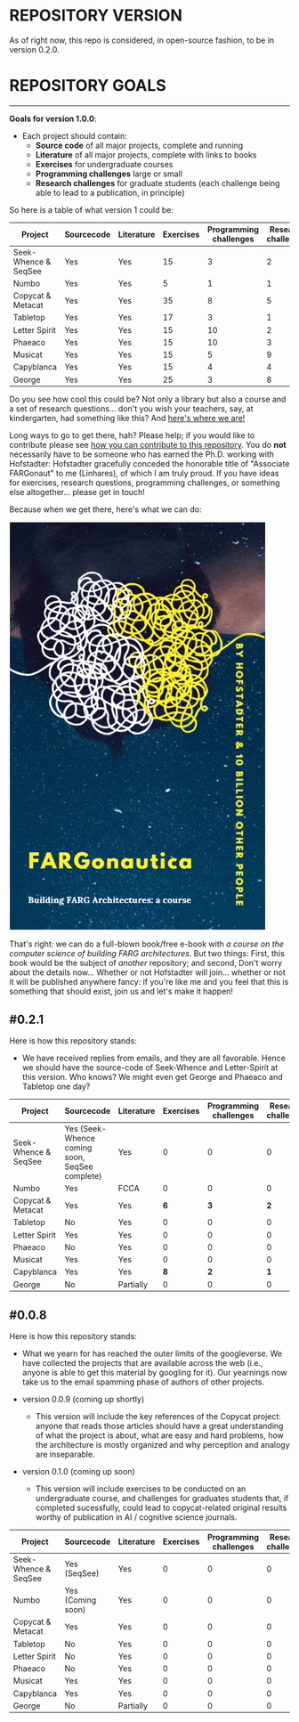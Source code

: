 # REPOSITORY VERSION

As of right now, this repo is considered, in open-source fashion, to be in version 0.2.0.


# REPOSITORY GOALS
---

**Goals for version 1.0.0**:
- Each project should contain:
    - **Source code** of all major projects, complete and running
    - **Literature** of all major projects, complete with links to books
    - **Exercises** for undergraduate courses
    - **Programming challenges** large or small
    - **Research challenges** for graduate students (each challenge being able to lead to a publication, in principle)

So here is a table of what version 1 could be:

| Project | Sourcecode | Literature | Exercises | Programming challenges | Research challenges |
|---------| --------- | ----------| ----------|  ----------| ----------|
| Seek-Whence & SeqSee | Yes | Yes | 15 | 3 | 2 |
| Numbo | Yes | Yes | 5 | 1 | 1 |
| Copycat & Metacat | Yes | Yes | 35 | 8 | 5 |
| Tabletop | Yes | Yes | 17 | 3 | 1 |
| Letter Spirit | Yes | Yes | 15 | 10 | 2 |
| Phaeaco | Yes | Yes | 15 | 10 | 3 |
| Musicat | Yes | Yes | 15 | 5 | 9 |
| Capyblanca | Yes | Yes | 15 | 4 | 4 |
| George | Yes | Yes | 25 | 3 | 8 |


Do you see how cool this could be?  Not only a library but also a course and a set of research questions... don't you wish your teachers, say, at kindergarten, had something like this?  And [here's where we are!](repo-version.md)

Long ways to go to get there, hah?  Please help; if you would like to contribute please see [how you can contribute to this repository](how-to-contribute.md). You do **not** necessarily have to be someone who has earned the Ph.D. working with Hofstadter:  Hofstadter
gracefully conceded the honorable title of "Associate FARGonaut" to me (Linhares), of which I am truly proud.  If you have ideas for
exercises, research questions, programming challenges, or something else altogether... please get in touch!  

Because when we get there, here's what we can do:

![Fargonautica-book](FARGonautica-a-course-saved-image-canva.png)

That's right: we can do a full-blown book/free e-book with *a course on the computer science of building FARG architectures*.  But two things:  First, this book would be the subject of *another* repository; and second, Don't worry about the details now... Whether or not Hofstadter will join... whether or not it will be published anywhere fancy: if you're like me and you feel that this is something that should exist, join us and let's make it happen!  

#0.2.1
---
Here is how this repository stands:

- We have received replies from emails, and they are all favorable.  Hence we should have the source-code of Seek-Whence and Letter-Spirit at this version.  Who knows?  We might even get George and Phaeaco and Tabletop one day?   


| Project | Sourcecode | Literature | Exercises | Programming challenges | Research challenges |
|---------| --------- | ----------| ----------|  ----------| ----------|
| Seek-Whence & SeqSee | Yes (Seek-Whence coming soon, SeqSee complete) | Yes | 0 | 0 | 0 |
| Numbo | Yes | FCCA | 0 | 0 | 0 |
| Copycat & Metacat | Yes | Yes | **6** | **3** | **2** |
| Tabletop | No | Yes | 0 | 0 | 0 |
| Letter Spirit | Yes | Yes | 0 | 0 | 0 |
| Phaeaco | No | Yes | 0 | 0 | 0 |
| Musicat | Yes | Yes | 0 | 0 | 0 |
| Capyblanca | Yes | Yes | **8** | **2** | **1** |
| George | No | Partially | 0 | 0 | 0 |



#0.0.8
---
Here is how this repository stands:

- What we yearn for has reached the outer limits of the googleverse.  We have collected the projects that are available across the web (i.e., anyone is able to get this material by googling for it). Our yearnings now take us to the email spamming phase of authors of other projects.

- version 0.0.9 (coming up shortly)
     - This version will include the key references of the Copycat project:  anyone that reads those articles should have a great understanding of what the project is about, what are easy and hard problems, how the architecture is mostly organized and why perception and analogy are inseparable.
- version 0.1.0 (coming up soon)
     - This version will include exercises to be conducted on an undergraduate course, and challenges for graduates students that, if completed sucessfully, could lead to copycat-related original results worthy of publication in AI / cognitive science journals.

| Project | Sourcecode | Literature | Exercises | Programming challenges | Research challenges |
|---------| --------- | ----------| ----------|  ----------| ----------|
| Seek-Whence & SeqSee | Yes (SeqSee) | Yes | 0 | 0 | 0 |
| Numbo | Yes (Coming soon) | Yes | 0 | 0 | 0 |
| Copycat & Metacat | Yes | Yes | 0 | 0 | 0 |
| Tabletop | No | Yes | 0 | 0 | 0 |
| Letter Spirit | No | Yes | 0 | 0 | 0 |
| Phaeaco | No | Yes | 0 | 0 | 0 |
| Musicat | Yes | Yes | 0 | 0 | 0 |
| Capyblanca | Yes | Yes | 0 | 0 | 0 |
| George | No | Partially | 0 | 0 | 0 |
